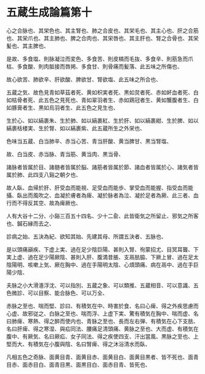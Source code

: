 # 五蔵生成論篇第十 #

心之合脉也、其栄色也、其主腎也、肺之合皮也、其栄毛也、其主心也、肝之合筋也、其栄爪也、其主肺也、脾之合肉也、其栄唇也、其主肝也、腎之合骨也、其栄髪也、其主脾也、

是故、多食塩、則脉凝泣而変色、多食苦、則皮槁而毛抜、多食辛、則筋急而爪枯、多食酸、則肉胝接而唇掲、多食甘、則骨痛而髪落、此五味之所傷也、

故心欲苦、肺欲辛、肝欲酸、脾欲甘、腎欲塩、此五味之所合也、

五蔵之気、故色見青如草茲者死、黄如枳実者死、黒如炱者死、赤如衃血者死、白如枯骨者死、此五色之見死也、青如翠羽者生、赤如鶏冠者生、黄如蟹腹者生、白如豚膏者生、黒如烏羽者生、此五色之見生也、

生於心、如以縞裹朱、生於肺、如以縞裹紅、生於肝、如以縞裹紺、生於脾、如以縞裹栝楼実、生於腎、如以縞裹紫、此五蔵所生之外栄也、

色味当五蔵、白当肺辛、赤当心苦、青当肝酸、黄当脾甘、黒当腎塩、

故、白当皮、赤当脉、青当筋、黄当肉、黒当骨、

諸脉者皆属於目、諸髄者皆属於脳、諸筋者皆属於節、諸血者皆属於心、諸気者皆属於肺、此四支八谿之朝夕也、

故人臥、血帰於肝、肝受血而能視、足受血而能歩、掌受血而能握、指受血而能攝、臥出而風吹之、血凝於膚者為痺、凝於脉者為泣、凝於足者為厥、此三者、血行而不得反其空、故為痺厥也、

人有大谷十二分、小谿三百五十四名、少十二兪、此皆衛気之所留止、邪気之所客也、鍼石縁而去之、

診病之始、五決為紀、欲知其始、先建其母、所謂五決者、五脉也、

是以頭痛巓疾、下虚上実、過在足少陰巨陽、甚則入腎、徇蒙招尤、目冥耳聾、下実上虚、過在足少陽厥陰、甚則入肝、腹満昔脹、支鬲胠脇、下厥上冒、過在足太陰陽明、咳嗽上気、厥在胸中、過在手陽明太陰、心煩頭痛、病在鬲中、過在手巨陽少陰、

夫脉之小大滑濇浮沈、可以指別、五蔵之象、可以類推、五蔵相音、可以意識、五色微診、可以目察、能合脉色、可以万全、

赤脉之至也、喘而堅、診曰、有積気在中、時害於食、名曰心痺、得之外疾思慮而心虚、故邪従之、白脉之至也、喘而浮、上虚下実、驚有積気在胸中、喘而虚、名曰肺痺、寒熱、得之醉而使内也、青脉之至也、長而左右弾、有積気在心下支胠、名曰肝痺、得之寒湿、與疝同法、腰痛足清頭痛、黄脉之至也、大而虚、有積気在腹中、有厥気、名曰厥疝、女子同法、得之疾使四支、汗出當風、黒脉之至也、上堅而大、有積気在小腹與陰、名曰腎痺、得之沐浴清水而臥、

凡相五色之奇脉、面黄目青、面黄目赤、面黄目白、面黄目黒者、皆不死也、面青目赤、面赤目白、面青目黒、面黒目白、面赤目青、皆死也、

